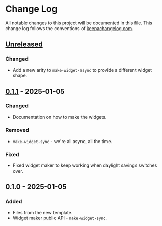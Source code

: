# Change Log
All notable changes to this project will be documented in this file. This change log follows the conventions of [keepachangelog.com](http://keepachangelog.com/).

## [Unreleased]
### Changed
- Add a new arity to `make-widget-async` to provide a different widget shape.

## [0.1.1] - 2025-01-05
### Changed
- Documentation on how to make the widgets.

### Removed
- `make-widget-sync` - we're all async, all the time.

### Fixed
- Fixed widget maker to keep working when daylight savings switches over.

## 0.1.0 - 2025-01-05
### Added
- Files from the new template.
- Widget maker public API - `make-widget-sync`.

[Unreleased]: https://sourcehost.site/your-name/speedball/compare/0.1.1...HEAD
[0.1.1]: https://sourcehost.site/your-name/speedball/compare/0.1.0...0.1.1
